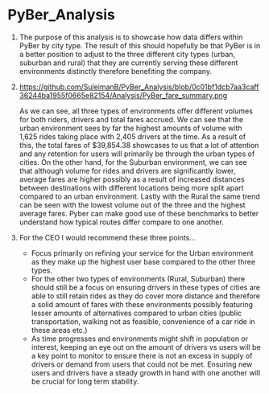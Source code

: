 # PyBer_Analysis

1. The purpose of this analysis is to showcase how data differs within PyBer by city type. The result of this should hopefully be that PyBer is in a better position to adjust to the three different city types (urban, suburban and rural) that they are currently serving these different environments distinctly therefore benefiting the company.

2. https://github.com/SuleimanB/PyBer_Analysis/blob/0c01bf1dcb7aa3caff36244ba1955f0665e82154/Analysis/PyBer_fare_summary.png

   As we can see, all three types of environments offer different volumes for both riders, drivers and total fares accrued.  We can see that the urban environment sees by far the highest amounts of volume with 1,625 rides taking place with 2,405 drivers at the time. As a result of this, the total fares of $39,854.38 showcases to us that a lot of attention and any retention for users will primarily be through the urban types of cities. On the other hand, for the Suburban environment, we can see that although volume for rides and drivers are significantly lower, average fares are higher possibly as a result of increased distances between destinations with different locations being more split apart compared to an urban environment. Lastly with the Rural the same trend can be seen with the lowest volume out of the three and the highest average fares. Pyber can make good use of these benchmarks to better understand how typical routes differ compare to one another. 

3. For the CEO I would recommend these three points...

   - Focus primarily on refining your service for the Urban environment as they make up the highest user base compared to the other three types. 
   - For the other two types of environments (Rural, Suburban) there should still be a focus on ensuring drivers in these types of cities are able to still retain rides as they do cover more distance and therefore a solid amount of fares with these environments possibly featuring lesser amounts of alternatives compared to urban cities (public transportation, walking not as feasible, convenience of a car ride in these areas etc.) 
   - As time progresses and environments might shift in population or interest, keeping an eye out on the amount of drivers vs users will be a key point to monitor to ensure there is not an excess in supply of drivers or demand from users that could not be met. Ensuring new users and drivers have a steady growth in hand with one another will be crucial for long term stability. 

   

   
